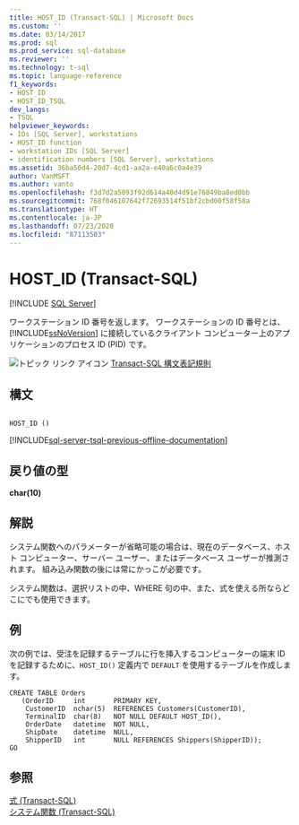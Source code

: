 ```yaml
---
title: HOST_ID (Transact-SQL) | Microsoft Docs
ms.custom: ''
ms.date: 03/14/2017
ms.prod: sql
ms.prod_service: sql-database
ms.reviewer: ''
ms.technology: t-sql
ms.topic: language-reference
f1_keywords:
- HOST_ID
- HOST_ID_TSQL
dev_langs:
- TSQL
helpviewer_keywords:
- IDs [SQL Server], workstations
- HOST_ID function
- workstation IDs [SQL Server]
- identification numbers [SQL Server], workstations
ms.assetid: 36ba56d4-20d7-4cd1-aa2a-e40a6c0a4e39
author: VanMSFT
ms.author: vanto
ms.openlocfilehash: f3d7d2a5093f92d614a40d4d91e76849ba8ed0bb
ms.sourcegitcommit: 768f046107642f72693514f51bf2cbd00f58f58a
ms.translationtype: HT
ms.contentlocale: ja-JP
ms.lasthandoff: 07/23/2020
ms.locfileid: "87113503"
---
```

# <a name="host_id-transact-sql"></a>HOST_ID (Transact-SQL)
[!INCLUDE [SQL Server](../../includes/applies-to-version/sqlserver.md)]

  ワークステーション ID 番号を返します。 ワークステーションの ID 番号とは、[!INCLUDE[ssNoVersion](../../includes/ssnoversion-md.md)] に接続しているクライアント コンピューター上のアプリケーションのプロセス ID (PID) です。  
  
 ![トピック リンク アイコン](../../database-engine/configure-windows/media/topic-link.gif "トピック リンク アイコン") [Transact-SQL 構文表記規則](../../t-sql/language-elements/transact-sql-syntax-conventions-transact-sql.md)  
  
## <a name="syntax"></a>構文  
  
```  
  
HOST_ID ()  
```  
  
[!INCLUDE[sql-server-tsql-previous-offline-documentation](../../includes/sql-server-tsql-previous-offline-documentation.md)]

## <a name="return-types"></a>戻り値の型
 **char(10)**  
  
## <a name="remarks"></a>解説  
 システム関数へのパラメーターが省略可能の場合は、現在のデータベース、ホスト コンピューター、サーバー ユーザー、またはデータベース ユーザーが推測されます。 組み込み関数の後には常にかっこが必要です。  
  
 システム関数は、選択リストの中、WHERE 句の中、また、式を使える所ならどこにでも使用できます。  
  
## <a name="examples"></a>例  
 次の例では、受注を記録するテーブルに行を挿入するコンピューターの端末 ID を記録するために、`HOST_ID()` 定義内で `DEFAULT` を使用するテーブルを作成します。  
  
```  
CREATE TABLE Orders  
   (OrderID     int       PRIMARY KEY,  
    CustomerID  nchar(5)  REFERENCES Customers(CustomerID),  
    TerminalID  char(8)   NOT NULL DEFAULT HOST_ID(),  
    OrderDate   datetime  NOT NULL,  
    ShipDate    datetime  NULL,  
    ShipperID   int       NULL REFERENCES Shippers(ShipperID));  
GO  
```  
  
## <a name="see-also"></a>参照  
 [式 &#40;Transact-SQL&#41;](../../t-sql/language-elements/expressions-transact-sql.md)   
 [システム関数 &#40;Transact-SQL&#41;](../../relational-databases/system-functions/system-functions-category-transact-sql.md)  
  
  
